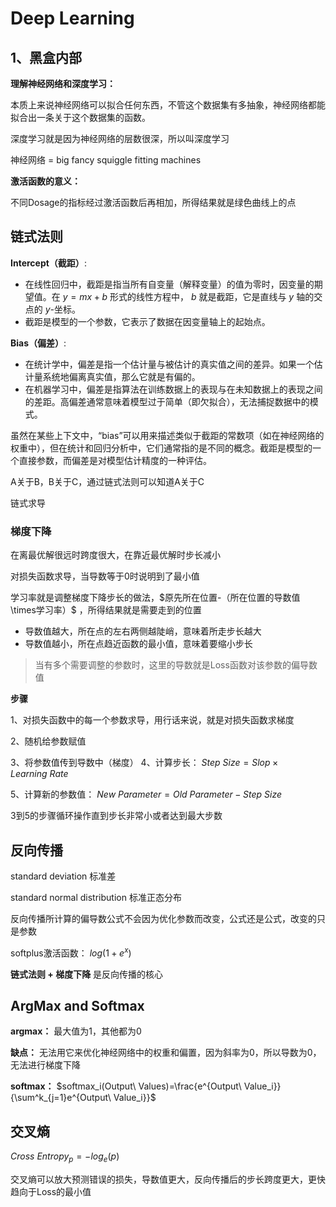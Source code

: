 # Deep Learning

## 1、黑盒内部

**理解神经网络和深度学习：**

本质上来说神经网络可以拟合任何东西，不管这个数据集有多抽象，神经网络都能拟合出一条关于这个数据集的函数。

深度学习就是因为神经网络的层数很深，所以叫深度学习

神经网络 = big fancy squiggle fitting machines



**激活函数的意义：**

不同Dosage的指标经过激活函数后再相加，所得结果就是绿色曲线上的点



## 链式法则

**Intercept（截距）**:

- 在线性回归中，截距是指当所有自变量（解释变量）的值为零时，因变量的期望值。在 $y = mx + b$ 形式的线性方程中， $b$ 就是截距，它是直线与 $y$ 轴的交点的 $y$-坐标。
- 截距是模型的一个参数，它表示了数据在因变量轴上的起始点。

**Bias（偏差）**:

- 在统计学中，偏差是指一个估计量与被估计的真实值之间的差异。如果一个估计量系统地偏离真实值，那么它就是有偏的。
- 在机器学习中，偏差是指算法在训练数据上的表现与在未知数据上的表现之间的差距。高偏差通常意味着模型过于简单（即欠拟合），无法捕捉数据中的模式。

虽然在某些上下文中，“bias”可以用来描述类似于截距的常数项（如在神经网络的权重中），但在统计和回归分析中，它们通常指的是不同的概念。截距是模型的一个直接参数，而偏差是对模型估计精度的一种评估。



 A关于B，B关于C，通过链式法则可以知道A关于C

链式求导



### 梯度下降



在离最优解很远时跨度很大，在靠近最优解时步长减小

对损失函数求导，当导数等于0时说明到了最小值

学习率就是调整梯度下降步长的做法，$原先所在位置-（所在位置的导数值\times学习率）$ ，所得结果就是需要走到的位置

* 导数值越大，所在点的左右两侧越陡峭，意味着所走步长越大
* 导数值越小，所在点趋近函数的最小值，意味着要缩小步长

> 当有多个需要调整的参数时，这里的导数就是Loss函数对该参数的偏导数值

**步骤**

1、对损失函数中的每一个参数求导，用行话来说，就是对损失函数求梯度

2、随机给参数赋值

3、将参数值传到导数中（梯度）
4、计算步长： $Step\ Size=Slop\times Learning\ Rate$

5、计算新的参数值： $New\ Parameter=Old\ Parameter - Step\ Size$

3到5的步骤循环操作直到步长非常小或者达到最大步数



## 反向传播

standard deviation 标准差

standard normal distribution 标准正态分布



反向传播所计算的偏导数公式不会因为优化参数而改变，公式还是公式，改变的只是参数

softplus激活函数： $log(1+e^x)$ 

 

**链式法则 + 梯度下降** 是反向传播的核心



## ArgMax and Softmax



**argmax：** 最大值为1，其他都为0

**缺点：** 无法用它来优化神经网络中的权重和偏置，因为斜率为0，所以导数为0，无法进行梯度下降



**softmax：** $softmax_i(Output\ Values)=\frac{e^{Output\ Value_i}}{\sum^k_{j=1}e^{Output\ Value_i}}$ 



## 交叉熵

$Cross\ Entropy_p=-log_e(p)$ 

交叉熵可以放大预测错误的损失，导数值更大，反向传播后的步长跨度更大，更快趋向于Loss的最小值 









